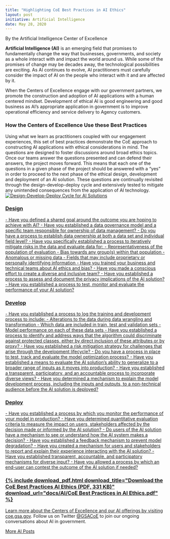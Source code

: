 ```yaml
---
title: "Highlighting CoE Best Practices in AI Ethics"
layout: post
initiative: Artificial Intelligence
date: May 28, 2020
---
```

By the Artificial Intelligence Center of Excellence

**Artificial Intelligence (AI)** is an emerging field that promises to fundamentally change the way that businesses, governments, and society as a whole interact with and impact the world around us. While some of the promises of change may be decades away, the technological possibilities are exciting. As AI continues to evolve, AI practitioners must carefully consider the impact of AI on the people who interact with it and are affected by it.

When the Centers of Excellence engage with our government partners, we promote the construction and adoption of AI applications with a human centered mindset. Development of ethical AI is good engineering and good business as AI’s appropriate application in government is to improve operational efficiency and service delivery to Agency customers.

<h3> How the Centers of Excellence Use these Best Practices </h3>
Using what we learn as practitioners coupled with our engagement experiences, this set of best practices demonstrate the CoE approach to constructing AI applications with ethical considerations in mind. The questions are designed to foster discussions around broad ethics topics. Once our teams answer the questions presented and can defend their answers, the project moves forward. This means that each one of the questions in a given phase of the project should be answered with a “yes” in order to proceed to the next phase of the ethical design, development and deployment of an AI solution. These questions are continually revisited through the design-develop-deploy cycle and extensively tested to mitigate any unintended consequences from the application of AI technology.

<a href="{{site.baseurl}}/images/AI/Coe_Process_AIethicsGuide.jpg" target="_blank" rel="noopener noreferrer">
<img src="{{site.baseurl}}/images/AI/Coe_Process_AIethicsGuide.jpg" alt="Design-Develop-Deploy Cycle for AI Solutions">
 

<h3> Design </h3>
- Have you defined a shared goal around the outcome you are hoping to achieve with AI?
- Have you established a data governance model and a specific team responsible for ownership of data management?
- Do you have a process to establish data ownership at both a data set and individual field level?
- Have you specifically established a process to iteratively mitigate risks in the data and evaluate data for:
  - Representativeness of the population of evaluation
  - Bias towards any group(s) within that population 
  - Anomalous or missing data
  - Fields that may include proprietary or personally identifying information
- Have you trained your business and technical teams about AI ethics and bias?
- Have you made a conscious effort to create a diverse and inclusive team?
- Have you established a process to assess and document the privacy implications of the AI solution?
- Have you established a process to test, monitor and evaluate the performance of your AI solution?

<h3> Develop </h3>
- Have you established a process to log the training and development process to include:
  - Alterations to the data during data wrangling and transformation
  - Which data are included in train, test and validation sets
  - Model performance on each of these data sets
- Have you established a process to identify and address ways that the algorithm could discriminate against protected classes, either by direct inclusion of these attributes or by proxy?
- Have you established a risk mitigation strategy for challenges that arise through the development lifecycle?
- Do you have a process in place to test, track and evaluate the model optimization process?
- Have you established a means to evaluate the AI solution’s ability to generalize to a broader range of inputs as it moves into production?
- Have you established a transparent, participatory, and an accountable process to incorporate diverse views?
- Have you determined a mechanism to explain the model development process, including the inputs and outputs, to a non-technical audience before the AI solution is deployed?

<h3> Deploy </h3>
- Have you established a process by which you monitor the performance of your model in production?
- Have you determined quantitative evaluation criteria to measure the impact on users, stakeholders affected by the decision made or informed by the AI solution?
- Do users of the AI solution have a mechanism to see or understand how the AI system makes
a decision?
- Have you established a feedback mechanism to prevent model degradation?
- Have you created a mechanism for users and stakeholders to report and explain their experience interacting with the AI solution?
- Have you established transparent, accountable, and participatory mechanisms for diverse input?
- Have you allowed a process by which an end-user can contest the outcome of the  AI solution if needed?

<h3>{% include download_pdf.html download_title="Download the CoE Best Practices AI Ethics (PDF, 331 KB)"
    download_url="docs/AI/CoE Best Practices in AI Ethics.pdf" %}</h3>
    
Learn more about the Centers of Excellence and our AI offerings by visiting <a href="https://coe.gsa.gov/coe/artificial-intelligence.html">coe.gsa.gov</a>. Follow us on Twitter <a href="https://twitter.com/GSACoE">@GSACoE</a> to join our ongoing conversations about AI in government.

<a href="{{site.baseurl}}/coe/artificial-intelligence.html#coe-updates" class="usa-button">More AI Posts</a>
